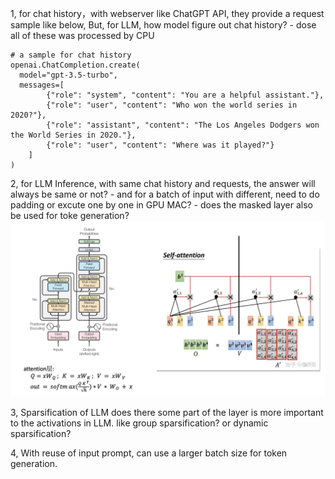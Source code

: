 1, for chat history，with webserver like ChatGPT API, they provide a request sample like below, But, for LLM, how model figure out chat history?
    - dose all of these was processed by CPU
```
# a sample for chat history
openai.ChatCompletion.create(
  model="gpt-3.5-turbo",
  messages=[
        {"role": "system", "content": "You are a helpful assistant."},
        {"role": "user", "content": "Who won the world series in 2020?"},
        {"role": "assistant", "content": "The Los Angeles Dodgers won the World Series in 2020."},
        {"role": "user", "content": "Where was it played?"}
    ]
)
```

2, for LLM Inference, with same chat history and requests, the answer will always be same or not?
    - and for a batch of input with different, need to do padding or excute one by one in GPU MAC?
    - does the masked layer also be used for toke generation?
![Alt text](image.png)

3, Sparsification of LLM
    does there some part of the layer is more important to the activations in LLM. like group sparsification? or dynamic sparsification?

4, With reuse of input prompt, can use a larger batch size for token generation.